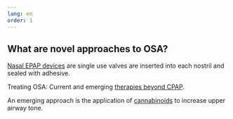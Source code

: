 ```yaml
---
lang: en
order: 1
---
```


What are novel approaches to OSA?
-------------

<a href="https://www.ncbi.nlm.nih.gov/pubmed/21461326" target="blank_">Nasal EPAP devices</a> are single use valves are inserted into each nostril and sealed with adhesive.

Treating OSA: Current and emerging <a href="https://onlinelibrary.wiley.com/doi/full/10.1111/resp.13144" target="blank_">therapies beyond CPAP</a>.

An emerging approach is the application of <a href="https://www.ncbi.nlm.nih.gov/pmc/articles/PMC4242689/">cannabinoids</a> to increase upper airway tone. 
